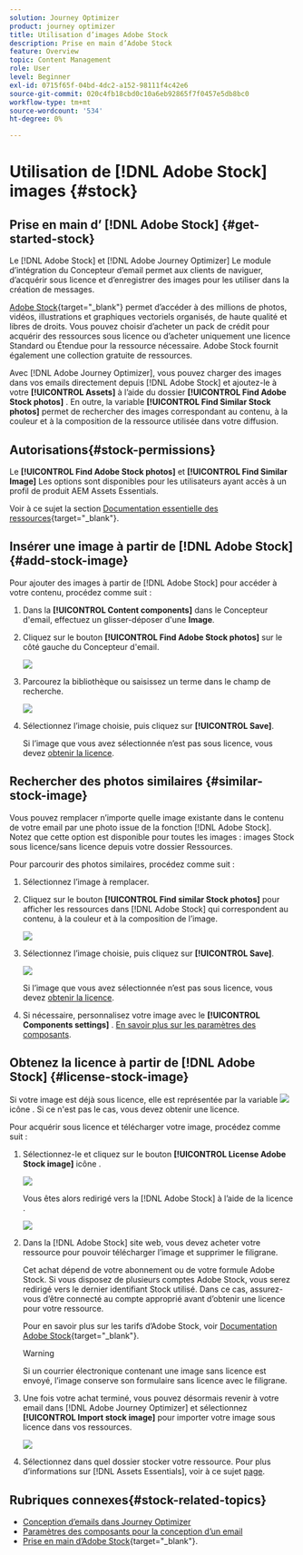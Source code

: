 ```yaml
---
solution: Journey Optimizer
product: journey optimizer
title: Utilisation d’images Adobe Stock
description: Prise en main d’Adobe Stock
feature: Overview
topic: Content Management
role: User
level: Beginner
exl-id: 0715f65f-04bd-4dc2-a152-98111f4c42e6
source-git-commit: 020c4fb18cbd0c10a6eb92865f7f0457e5db8bc0
workflow-type: tm+mt
source-wordcount: '534'
ht-degree: 0%

---
```


# Utilisation de [!DNL Adobe Stock] images {#stock}

## Prise en main d’ [!DNL Adobe Stock] {#get-started-stock}

Le [!DNL Adobe Stock] et [!DNL Adobe Journey Optimizer] Le module d’intégration du Concepteur d’email permet aux clients de naviguer, d’acquérir sous licence et d’enregistrer des images pour les utiliser dans la création de messages.

[Adobe Stock](https://helpx.adobe.com/stock/get-started.html){target=&quot;_blank&quot;} permet d’accéder à des millions de photos, vidéos, illustrations et graphiques vectoriels organisés, de haute qualité et libres de droits. Vous pouvez choisir d’acheter un pack de crédit pour acquérir des ressources sous licence ou d’acheter uniquement une licence Standard ou Étendue pour la ressource nécessaire. Adobe Stock fournit également une collection gratuite de ressources.

Avec [!DNL Adobe Journey Optimizer], vous pouvez charger des images dans vos emails directement depuis [!DNL Adobe Stock] et ajoutez-le à votre **[!UICONTROL Assets]** à l’aide du dossier **[!UICONTROL Find Adobe Stock photos]** . En outre, la variable **[!UICONTROL Find Similar Stock photos]** permet de rechercher des images correspondant au contenu, à la couleur et à la composition de la ressource utilisée dans votre diffusion.

## Autorisations{#stock-permissions}

Le **[!UICONTROL Find Adobe Stock photos]** et **[!UICONTROL Find Similar Image]** Les options sont disponibles pour les utilisateurs ayant accès à un profil de produit AEM Assets Essentials.

Voir à ce sujet la section [Documentation essentielle des ressources](https://experienceleague.adobe.com/docs/experience-manager-assets-essentials/help/get-started-admins/deploy-administer.html#add-users-to-essentials){target=&quot;_blank&quot;}.

## Insérer une image à partir de [!DNL Adobe Stock] {#add-stock-image}

Pour ajouter des images à partir de [!DNL Adobe Stock] pour accéder à votre contenu, procédez comme suit :

1. Dans la **[!UICONTROL Content components]** dans le Concepteur d&#39;email, effectuez un glisser-déposer d&#39;une **Image**.

1. Cliquez sur le bouton **[!UICONTROL Find Adobe Stock photos]** sur le côté gauche du Concepteur d&#39;email.

   ![](assets/stock-find-photos.png)

1. Parcourez la bibliothèque ou saisissez un terme dans le champ de recherche.

   ![](assets/stock-select-from-lib.png)

1. Sélectionnez l’image choisie, puis cliquez sur **[!UICONTROL Save]**.

   Si l’image que vous avez sélectionnée n’est pas sous licence, vous devez [obtenir la licence](#license-stock-image).


## Rechercher des photos similaires {#similar-stock-image}

Vous pouvez remplacer n’importe quelle image existante dans le contenu de votre email par une photo issue de la fonction [!DNL Adobe Stock]. Notez que cette option est disponible pour toutes les images : images Stock sous licence/sans licence depuis votre dossier Ressources.

Pour parcourir des photos similaires, procédez comme suit :

1. Sélectionnez l’image à remplacer.
1. Cliquez sur le bouton **[!UICONTROL Find similar Stock photos]** pour afficher les ressources dans [!DNL Adobe Stock] qui correspondent au contenu, à la couleur et à la composition de l’image.

   ![](assets/stock-similar.png)

1. Sélectionnez l’image choisie, puis cliquez sur **[!UICONTROL Save]**.

   ![](assets/stock-similar-results.png)

   Si l’image que vous avez sélectionnée n’est pas sous licence, vous devez [obtenir la licence](#license-stock-image).

1. Si nécessaire, personnalisez votre image avec le **[!UICONTROL Components settings]** . [En savoir plus sur les paramètres des composants](content-components.md).

## Obtenez la licence à partir de [!DNL Adobe Stock] {#license-stock-image}

Si votre image est déjà sous licence, elle est représentée par la variable ![](assets/stock_10.png) icône . Si ce n&#39;est pas le cas, vous devez obtenir une licence.

Pour acquérir sous licence et télécharger votre image, procédez comme suit :

1. Sélectionnez-le et cliquez sur le bouton **[!UICONTROL License Adobe Stock image]** icône .

   ![](assets/stock-license-icon.png)

   Vous êtes alors redirigé vers la [!DNL Adobe Stock] à l’aide de la licence .

   ![](assets/stock-license-photo.png)

1. Dans la [!DNL Adobe Stock] site web, vous devez acheter votre ressource pour pouvoir télécharger l’image et supprimer le filigrane.

   Cet achat dépend de votre abonnement ou de votre formule Adobe Stock. Si vous disposez de plusieurs comptes Adobe Stock, vous serez redirigé vers le dernier identifiant Stock utilisé. Dans ce cas, assurez-vous d’être connecté au compte approprié avant d’obtenir une licence pour votre ressource.

   Pour en savoir plus sur les tarifs d’Adobe Stock, voir [Documentation Adobe Stock](https://stock.adobe.com/plans){target=&quot;_blank&quot;}.

   >[!WARNING]
   > Si un courrier électronique contenant une image sans licence est envoyé, l’image conserve son formulaire sans licence avec le filigrane.

1. Une fois votre achat terminé, vous pouvez désormais revenir à votre email dans [!DNL Adobe Journey Optimizer] et sélectionnez **[!UICONTROL Import stock image]** pour importer votre image sous licence dans vos ressources.

   ![](assets/stock_6.png)

1. Sélectionnez dans quel dossier stocker votre ressource. Pour plus d’informations sur [!DNL Assets Essentials], voir à ce sujet [page](assets-essentials.md#get-started-assets-essentials).

## Rubriques connexes{#stock-related-topics}

* [Conception d’emails dans Journey Optimizer](get-started-email-design.md)
* [Paramètres des composants pour la conception d’un email](content-components.md)
* [Prise en main d’Adobe Stock](https://helpx.adobe.com/stock/get-started.html){target=&quot;_blank&quot;}.

